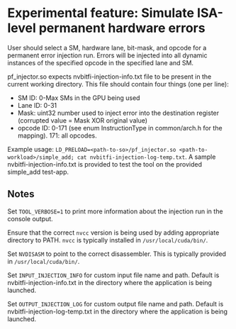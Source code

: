 # Experimental feature: Simulate ISA-level permanent hardware errors

User should select a SM, hardware lane, bit-mask, and opcode for a permanent error injection run. Errors will be injected into all dynamic instances of the specified opcode in the specified lane and SM.

pf_injector.so expects nvbitfi-injection-info.txt file to be present in the current working directory.  This file should contain four things (one per line): 
* SM ID: 0-Max SMs in the GPU being used
* Lane ID: 0-31
* Mask: uint32 number used to inject error into the destination register (corrupted value = Mask XOR original value)
* opcode ID: 0-171 (see enum InstructionType in common/arch.h for the mapping). 171: all opcodes.

Example usage: `LD_PRELOAD=<path-to-so>/pf_injector.so <path-to-workload>/simple_add; cat nvbitfi-injection-log-temp.txt`.  A sample nvbitfi-injection-info.txt is provided to test the tool on the provided simple_add test-app. 

## Notes

Set `TOOL_VERBOSE=1` to print more information about the injection run in the console output.

Ensure that the correct `nvcc` version is being used by adding appropriate directory to PATH. `nvcc` is typically installed in `/usr/local/cuda/bin/`.

Set `NVDISASM` to point to the correct disassembler. This is typically provided in `/usr/local/cuda/bin/`.

Set `INPUT_INJECTION_INFO` for custom input file name and path. Default is nvbitfi-injection-info.txt in the directory where the application is being launched. 

Set `OUTPUT_INJECTION_LOG` for custom output file name and path. Default is nvbitfi-injection-log-temp.txt in the directory where the application is being launched. 


